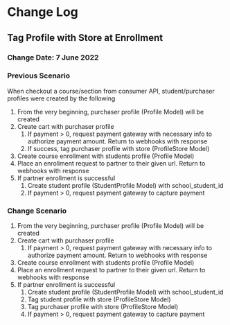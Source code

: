 # Change Log

## Tag Profile with Store at Enrollment
### Change Date: 7 June 2022

### Previous Scenario

When checkout a course/section from consumer API, student/purchaser profiles were created by the following
1. From the very beginning, purchaser profile (Profile Model) will be created
2. Create cart with purchaser profile
   1. If payment > 0, request payment gateway with necessary info to authorize payment amount. Return to webhooks with response
   2. If success, tag purchaser profile with store (ProfileStore Model)
3. Create course enrollment with students profile (Profile Model)
4. Place an enrollment request to partner to their given url. Return to webhooks with response
5. If partner enrollment is successful
   1. Create student profile (StudentProfile Model) with school_student_id 
   2. If payment > 0, request payment gateway to capture payment

### Change Scenario
1. From the very beginning, purchaser profile (Profile Model) will be created
2. Create cart with purchaser profile
   1. If payment > 0, request payment gateway with necessary info to authorize payment amount. Return to webhooks with response
3. Create course enrollment with students profile (Profile Model)
4. Place an enrollment request to partner to their given url. Return to webhooks with response
5. If partner enrollment is successful
   1. Create student profile (StudentProfile Model) with school_student_id
   2. Tag student profile with store (ProfileStore Model)
   3. Tag purchaser profile with store (ProfileStore Model)
   4. If payment > 0, request payment gateway to capture payment
